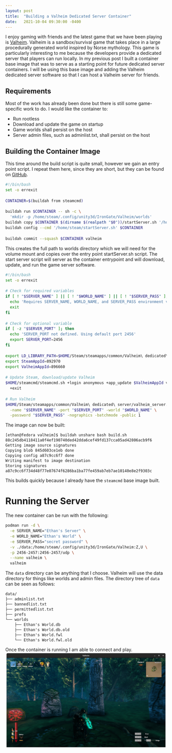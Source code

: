 ```yaml
---
layout: post
title:  "Building a Valheim Dedicated Server Container"
date:   2021-10-04 09:30:00 -0400
---
```

I enjoy gaming with friends and the latest game that we have been playing is [Valheim](https://en.wikipedia.org/wiki/Valheim).
Valheim is a sandbox/survival game that takes place in a large procedurally generated world inspired by Norse mythology.
This game is particularly interesting to me because the developers provide a dedicated server that players can run locally.
In my previous post I built a container base image that was to serve as a starting point for future dedicated server containers.
I will be using this base image and adding the Valheim dedicated server software so that I can host a Valheim server for friends.

## Requirements
Most of the work has already been done but there is still some game-specific work to do.
I would like the container to:
- Run rootless
- Download and update the game on startup
- Game worlds shall persist on the host
- Server admin files, such as adminlist.txt, shall persist on the host

## Building the Container Image
This time around the build script is quite small, however we gain an entry point script.
I repeat them here, since they are short, but they can be found on [GitHub](https://github.com/emsoucy/valheim).
```bash
#!/bin/bash
set -o errexit

CONTAINER=$(buildah from steamcmd)

buildah run $CONTAINER -- sh -c \
  'mkdir -p /home/steam/.config/unity3d/IronGate/Valheim/worlds'
buildah copy $CONTAINER $(dirname $(realpath "$0"))/startServer.sh '/home/steam'
buildah config --cmd '/home/steam/startServer.sh' $CONTAINER

buildah commit --squash $CONTAINER valheim 
```
This creates the full path to worlds directory which we will need for the volume mount and copies over the entry point startServer.sh script.
The start server script will server as the container entrypoint and will download, update, and run the game server software. 
```bash
#!/bin/bash
set -o errexit

# Check for required variables
if [ ! "$SERVER_NAME" ] || [ ! "$WORLD_NAME" ] || [ ! "$SERVER_PASS" ]; then
  echo 'Requires SERVER_NAME, WORLD_NAME, and SERVER_PASS environment variables. Exiting'
  exit
fi

# Check for optional variable 
if [ -z "$SERVER_PORT" ]; then
  echo 'SERVER_PORT not defined. Using default port 2456'
  export SERVER_PORT=2456
fi

export LD_LIBRARY_PATH=$HOME/Steam/steamapps/common/Valheim\ dedicated\ server/linux64:$LD_LIBRARY_PATH
export SteamAppId=892970
export ValheimAppId=896660

# Update Steam, download/update Valheim
$HOME/steamcmd/steamcmd.sh +login anonymous +app_update $ValheimAppId validate \
  +exit

# Run Valheim
$HOME/Steam/steamapps/common/Valheim\ dedicated\ server/valheim_server.x86_64 \
  -name "$SERVER_NAME" -port "$SERVER_PORT" -world "$WORLD_NAME" \
  -password "$SERVER_PASS" -nographics -batchmode -public 1
```
The image can now be built:
```
[ethan@fedora valheim]$ buildah unshare bash build.sh
88c245db4118411a0f4ef190740ded42dda6cef49fd137cca05ad42806acb9f6
Getting image source signatures
Copying blob 845d603ce1eb done
Copying config a87c9cc6f7 done
Writing manifest to image destination
Storing signatures
a87c9cc6f734d48f77e07674f6286ba1ba77fe459ab7eb7ae10140e8e2f9303c
```
This builds quickly because I already have the ```steamcmd``` base image built.

# Running the Server
The new container can be run with the following:
```bash
podman run -d \
  -e SERVER_NAME="Ethan's Server" \
  -e WORLD_NAME="Ethan's World" \
  -e SERVER_PASS="secret password" \
  -v ./data:/home/steam/.config/unity3d/IronGate/Valheim:Z,U \
  -p 2456-2457:2456-2457/udp \
  --name valheim \
  valheim
```

The ```data``` directory can be anything that I choose.
Valheim will use the data directory for things like worlds and admin files.
The directory tree of ```data``` can be seen as follows:
```
data/
├── adminlist.txt
├── bannedlist.txt
├── permittedlist.txt
├── prefs
└── worlds
    ├── Ethan's World.db
    ├── Ethan's World.db.old
    ├── Ethan's World.fwl
    └── Ethan's World.fwl.old
```
Once the container is running I am able to connect and play.
![Valheim New World](/photos/valheim/valheim.png)
